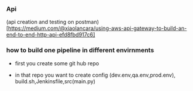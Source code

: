 ### Api

(api creation and testing on postman)[https://medium.com/@xiaolancara/using-aws-api-gateway-to-build-an-end-to-end-http-api-efd8fbd917c6]


### how to build one pipeline in different envirnments

* first you create some git hub repo 

* in that repo you want to create  config (dev.env,qa.env,prod.env), build.sh,Jenkinsfile,src(main.py)